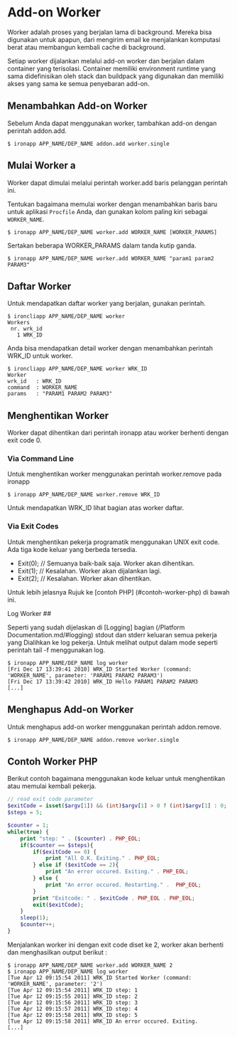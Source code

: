 # Add-on Worker

Worker adalah proses yang berjalan lama di background. Mereka bisa digunakan untuk apapun, dari mengirim email ke menjalankan komputasi berat atau membangun kembali cache di background.

Setiap worker dijalankan melalui add-on worker dan berjalan dalam container yang terisolasi. Container memiliki environment runtime yang sama didefinisikan oleh stack dan buildpack yang digunakan dan memiliki akses yang sama ke semua penyebaran add-on.

## Menambahkan Add-on Worker

Sebelum Anda dapat menggunakan worker, tambahkan add-on dengan perintah addon.add.

~~~
$ ironapp APP_NAME/DEP_NAME addon.add worker.single
~~~

## Mulai Worker a

Worker dapat dimulai melalui perintah worker.add baris pelanggan perintah ini.

Tentukan bagaimana memulai worker dengan menambahkan baris baru untuk aplikasi `Procfile` Anda, dan gunakan kolom paling kiri sebagai `WORKER_NAME`.

~~~
$ ironapp APP_NAME/DEP_NAME worker.add WORKER_NAME [WORKER_PARAMS]
~~~

Sertakan beberapa WORKER_PARAMS dalam tanda kutip ganda.

~~~
$ ironapp APP_NAME/DEP_NAME worker.add WORKER_NAME "param1 param2 PARAM3"
~~~

## Daftar Worker

Untuk mendapatkan daftar worker yang berjalan, gunakan perintah.

~~~
$ ironcliapp APP_NAME/DEP_NAME worker
Workers
 nr. wrk_id
   1 WRK_ID
~~~

Anda bisa mendapatkan detail worker dengan menambahkan perintah WRK_ID untuk worker.

~~~
$ ironcliapp APP_NAME/DEP_NAME worker WRK_ID
Worker
wrk_id   : WRK_ID
command  : WORKER_NAME
params   : "PARAM1 PARAM2 PARAM3"
~~~

## Menghentikan Worker

Worker dapat dihentikan dari perintah ironapp atau worker berhenti dengan exit code 0.

### Via Command Line

Untuk menghentikan worker menggunakan perintah worker.remove pada ironapp

~~~
$ ironapp APP_NAME/DEP_NAME worker.remove WRK_ID
~~~

Untuk mendapatkan WRK_ID lihat bagian atas worker daftar.

### Via Exit Codes

Untuk menghentikan pekerja programatik menggunakan UNIX exit code. Ada tiga kode keluar yang berbeda tersedia.

 * Exit(0); // Semuanya baik-baik saja. Worker akan dihentikan.
 * Exit(1); // Kesalahan. Worker akan dijalankan lagi.
 * Exit(2); // Kesalahan. Worker akan dihentikan.

Untuk lebih jelasnya Rujuk ke [contoh PHP] (#contoh-worker-php) di bawah ini.

Log Worker ##

Seperti yang sudah dijelaskan di [Logging] bagian (/Platform Documentation.md/#logging) stdout dan stderr keluaran semua pekerja yang Dialihkan ke log pekerja. Untuk melihat output dalam mode seperti perintah tail -f menggunakan log.

~~~
$ ironapp APP_NAME/DEP_NAME log worker
[Fri Dec 17 13:39:41 2010] WRK_ID Started Worker (command: 'WORKER_NAME', parameter: 'PARAM1 PARAM2 PARAM3')
[Fri Dec 17 13:39:42 2010] WRK_ID Hello PARAM1 PARAM2 PARAM3
[...]
~~~

## Menghapus Add-on Worker

Untuk menghapus add-on worker menggunakan perintah addon.remove.

~~~
$ ironapp APP_NAME/DEP_NAME addon.remove worker.single
~~~

## Contoh Worker PHP

Berikut contoh bagaimana menggunakan kode keluar untuk menghentikan atau memulai kembali pekerja.

~~~ php
// read exit code parameter
$exitCode = isset($argv[1]) && (int)$argv[1] > 0 ? (int)$argv[1] : 0;
$steps = 5;

$counter = 1;
while(true) {
    print "step: " . ($counter) . PHP_EOL;
    if($counter == $steps){
        if($exitCode == 0) {
            print "All O.K. Exiting." . PHP_EOL;
        } else if ($exitCode == 2){
            print "An error occured. Exiting." . PHP_EOL;
        } else {
            print "An error occured. Restarting." .  PHP_EOL;
        }
        print "Exitcode: " . $exitCode . PHP_EOL . PHP_EOL;
        exit($exitCode);
    }
    sleep(1);
    $counter++;
}
~~~

Menjalankan worker ini dengan exit code diset ke 2, worker akan berhenti dan menghasilkan output berikut :

~~~
$ ironapp APP_NAME/DEP_NAME worker.add WORKER_NAME 2
$ ironapp APP_NAME/DEP_NAME log worker
[Tue Apr 12 09:15:54 2011] WRK_ID Started Worker (command: 'WORKER_NAME', parameter: '2')
[Tue Apr 12 09:15:54 2011] WRK_ID step: 1
[Tue Apr 12 09:15:55 2011] WRK_ID step: 2
[Tue Apr 12 09:15:56 2011] WRK_ID step: 3
[Tue Apr 12 09:15:57 2011] WRK_ID step: 4
[Tue Apr 12 09:15:58 2011] WRK_ID step: 5
[Tue Apr 12 09:15:58 2011] WRK_ID An error occured. Exiting.
[...]
~~~
